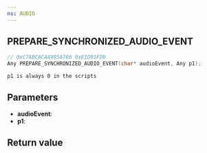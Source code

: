 ```yaml
---
ns: AUDIO
---
```

## PREPARE_SYNCHRONIZED_AUDIO_EVENT

```c
// 0xC7ABCACA4985A766 0xE1D91FD0
Any PREPARE_SYNCHRONIZED_AUDIO_EVENT(char* audioEvent, Any p1);
```

```
p1 is always 0 in the scripts
```

## Parameters
* **audioEvent**: 
* **p1**: 

## Return value

